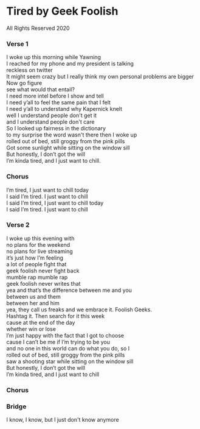 # Tired by Geek Foolish

All Rights Reserved 2020

### Verse 1

I woke up this morning while Yawning <br>
I reached for my phone and my president is talking <br>
reckless on twitter <br>
It might seem crazy but I really think my own personal problems are bigger <br>
Now go figure <br>
see what would that entail? <br>
I need more intel before I show and tell <br>
I need y’all to feel the same pain that I felt <br>
I need y’all to understand why Kapernick knelt  <br>
well I understand people don't get it <br>
and I understand people don't care <br>
So I looked up fairness in the dictionary <br>
to my surprise the word wasn't there then I woke up <br>
rolled out of bed, still groggy from the pink pills <br>
Got some sunlight while sitting on the window sill  <br>
But honestly, I don’t got the will <br>
I’m kinda tired, and I just want to chill. <br>

### Chorus

I’m tired, I just want to chill today <br>
I said I’m tired. I just want to chill <br>
I said I’m tired, I just want to chill today <br>
I said I’m tired. I just want to chill <br>

### Verse 2

I woke up this evening with  <br>
no plans for the weekend <br>
no plans for live streaming <br>
it’s just how I’m feeling <br>
a lot of people fight that <br>
geek foolish never fight back <br>
mumble rap mumble rap <br>
geek foolish never writes that <br>
yea and that’s the difference between me and you <br>
between us and them <br>
between her and him <br>
yea, they call us freaks and we embrace it. Foolish Geeks. <br>
Hashtag it. Then search for it this week <br>
cause at the end of the day <br>
whether win or lose <br>
I’m just happy with the fact that I got to choose <br>
cause I can’t be me if I’m trying to be you <br>
and no one in this world can do what you do, so I <br>
rolled out of bed, still groggy from the pink pills <br>
saw a shooting star while sitting on the window sill  <br>
But honestly, I don’t got the will <br>
I’m kinda tired, and I just want to chill <br>

### Chorus

### Bridge

I know, I know, but I just don't know anymore